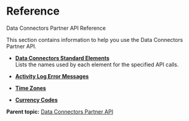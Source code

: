 # Reference

Data Connectors Partner API Reference

This section contains information to help you use the Data Connectors Partner API.

-   **[Data Connectors Standard Elements](../standard_elements/r_standard_elements.md)**  
 Lists the names used by each element for the specified API calls.
-   **[Activity Log Error Messages](../Overview/r_Activity_Log_Error_Messages.md)**  
 
-   **[Time Zones](../Overview/c_Time_Zones.md)**  
 
-   **[Currency Codes](../Overview/c_Currency_Codes.md)**  
 

**Parent topic:** [Data Connectors Partner API](../Overview/c_genapi_overview.md)

